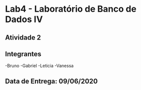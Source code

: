 # Lab4 - Laboratório de Banco de Dados IV

## Atividade 2


## Integrantes
-Bruno
-Gabriel
-Leticia
-Vanessa

## Data de Entrega: 09/06/2020